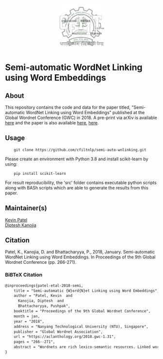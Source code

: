<p align="center"><img src="cfilt-dark-vec.png" alt="Computation for Indian Language Technology Logo" width="150" height="150"/></p>

# Semi-automatic WordNet Linking using Word Embeddings

## About

This repository contains the code and data for the paper titled, "Semi-automatic WordNet Linking using Word Embeddings" published at the Global Wordnet Conference (GWC) in 2018. A pre-print via arXiv is available [here](https://arxiv.org/abs/2201.01747) and the paper is also available [here](https://aclanthology.org/2018.gwc-1.31/), [here](http://dipteshkanojia.github.io/publication/patel-2018-semi/).

## Usage

```code
    git clone https://github.com/cfiltnlp/semi-auto-wnlinking.git
```

Please create an environment with Python 3.8 and install scikit-learn by using:

```code
    pip install scikit-learn
```

For result reproducibility, the 'src' folder contains executable python scripts along with BASh scripts which are able to generate the results from this paper.

## Maintainer(s)

[Kevin Patel](https://www.cse.iitb.ac.in/~kevin.patel/)<br/>
[Diptesh Kanojia](https://dipteshkanojia.github.io)<br/>

## Citation

Patel, K., Kanojia, D. and Bhattacharyya, P., 2018, January. Semi-automatic WordNet Linking using Word Embeddings. In Proceedings of the 9th Global Wordnet Conference (pp. 266-271).

### BiBTeX Citation
```latex
@inproceedings{patel-etal-2018-semi,
    title = "Semi-automatic {W}ord{N}et Linking using Word Embeddings",
    author = "Patel, Kevin  and
      Kanojia, Diptesh  and
      Bhattacharyya, Pushpak",
    booktitle = "Proceedings of the 9th Global Wordnet Conference",
    month = jan,
    year = "2018",
    address = "Nanyang Technological University (NTU), Singapore",
    publisher = "Global Wordnet Association",
    url = "https://aclanthology.org/2018.gwc-1.31",
    pages = "266--271",
    abstract = "Wordnets are rich lexico-semantic resources. Linked wordnets are extensions of wordnets, which link similar concepts in wordnets of different languages. Such resources are extremely useful in many Natural Language Processing (NLP) applications, primarily those based on knowledge-based approaches. In such approaches, these resources are considered as gold standard/oracle. Thus, it is crucial that these resources hold correct information. Thereby, they are created by human experts. However, manual maintenance of such resources is a tedious and costly affair. Thus techniques that can aid the experts are desirable. In this paper, we propose an approach to link wordnets. Given a synset of the source language, the approach returns a ranked list of potential candidate synsets in the target language from which the human expert can choose the correct one(s). Our technique is able to retrieve a winner synset in the top 10 ranked list for 60{\%} of all synsets and 70{\%} of noun synsets.",
}
```

